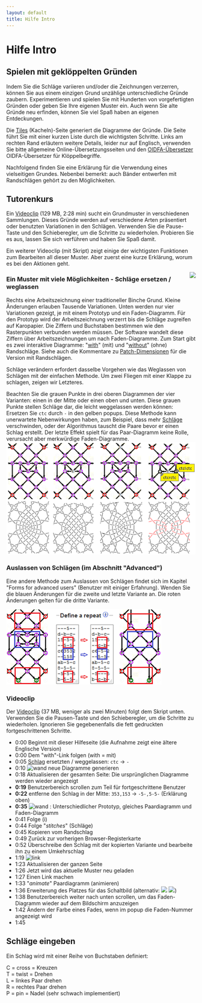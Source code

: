 ```yaml
---
layout: default
title: Hilfe Intro
---
```


Hilfe Intro
===========

Spielen mit geklöppelten Gründen
------------------------------
Indem Sie die Schläge variieren und/oder die Zeichnungen verzerren,
können Sie aus einem einzigen Grund unzählige unterschiedliche Gründe zaubern.
Experimentieren und spielen Sie mit Hunderten von vorgefertigten Gründen oder geben Sie Ihre eigenen Muster ein. Auch wenn Sie alte Gründe neu erfinden, können Sie viel Spaß haben an eigenen Entdeckungen.

Die [Tiles](https://d-bl.github.io/GroundForge/tiles) (Kacheln)-Seite 
generiert die Diagramme der Gründe. Die Seite führt Sie mit einer kurzen Liste durch die wichtigsten Schritte. 
Links am rechten Rand erläutern weitere Details,
leider nur auf Englisch, verwenden Sie bitte allgemeine Online-Übersetzungsseiten 
und den [OIDFA-Übersetzer] OIDFA-Übersetzer für Klöppelbegriffe.

Nachfolgend finden Sie eine Erklärung für die Verwendung eines vielseitigen Grundes.
Nebenbei bemerkt: auch Bänder entwerfen mit Randschlägen gehört zu den Möglichkeiten.

[OIDFA-Übersetzer]: https://www.oidfa.com/translate.html.en


<a name="BK-31"/>

Tutorenkurs 
-----------
Ein [Videoclip](https://github.com/d-bl/GroundForge/releases/download/2019-Q2/catalogues.mp4) (129 MB, 2:28 min)
sucht ein Grundmuster in verschiedenen Sammlungen.
Dieses Gründe werden auf verschiedene Arten präsentiert oder benutzten Variationen in den Schlägen.
Verwenden Sie die Pause-Taste und den Schieberegler,
um die Schritte zu wiederholen. Probieren Sie es aus,
lassen Sie sich verführen und haben Sie Spaß damit.

Ein weiterer Videoclip (mit Skript) zeigt einige der wichtigsten Funktionen zum Bearbeiten all dieser Muster. 
Aber zuerst eine kurze Erklärung, worum es bei den Aktionen geht.

<img src="/GroundForge/help/images/kompakt-31-challenge.png" style="float:right"/>

### Ein Muster mit viele Möglichkeiten - Schläge ersetzen / weglassen

Rechts eine Arbeitszeichnung einer traditioneller Binche Grund.
Kleine Änderungen erlauben Tausende Variationen. 
Unten werden nur vier Variationen gezeigt, je mit einem Prototyp und ein Faden-Diagramm. 
Für den Prototyp wird der Arbeitszeichnung verzerrt bis die Schläge zugreifen auf Karopapier. 
Die Ziffern und Buchstaben bestimmen wie den Rasterpunkten verbunden werden müssen. 
Der Software wandelt diese Ziffern über Arbeitszeichnungen um nach Faden-Diagramme.
Zum Start gibt es zwei interaktive Diagramme:  "[with]" (mit) und "[without]" (ohne) Randschläge.
Siehe auch die Kommentare zu [Patch-Dimensionen] für die Version mit Randschlägen.

Schläge verändern erfordert dasselbe Vorgehen wie das Weglassen von Schlägen mit der einfachen Methode.
Um zwei Fliegen mit einer Klappe zu schlagen, zeigen wir Letzteres.

Beachten Sie die grauen Punkte in drei oberen Diagrammen der vier Varianten: 
einen in der Mitte oder einen oben und unten. 
Diese grauen Punkte stellen Schläge dar, die leicht weggelassen werden können:
Ersetzen Sie `ctc` durch `-` in den gelben popups.
Diese Methode kann unerwartete Nebenwirkungen haben, zum Beispiel,
dass mehr [Schläge] verschwinden, oder der Algorithmus tauscht die Paare bevor er einen Schlag erstellt.
Der letzte Effekt spielt für das Paar-Diagramm keine Rolle, verursacht aber merkwürdige Faden-Diagramme.
![](images/kompakt-31.png)

[Schlag]: #ctc
[Schläge]: #ctc
[without]: https://d-bl.github.io/GroundForge/tiles?patchWidth=19&patchHeight=22&d1=ctct&e2=ct&c2=ct&a2=lct&f3=ctct&d3=ctc&b3=ctct&a3=ct&e4=ctc&c4=ctc&f5=ctc&e5=ctc&d5=ctc&c5=ctc&b5=ctc&a5=ct&e6=ctc&d6=ctc&c6=ctc&f7=ctc&d7=ctc&b7=ctc&a7=rct&e8=ctc&c8=ctc&a8=ct&f9=lctct&d9=ctc&b9=rctct&e10=lct&c10=rct&a10=ct&tile=---5--,d-b-c-,15-5-5,--5-5-,c63532,--158-,ab-5-c,8-5-5-,-5-5-5,b-5-5-&footsideStitch=ctctt&tileStitch=ctc&headsideStitch=ctctt&shiftColsSW=0&shiftRowsSW=10&shiftColsSE=6&shiftRowsSE=5
[with]: https://d-bl.github.io/GroundForge/tiles?patchWidth=7&patchHeight=21&m1=ctcttr&g1=ctct&a1=ctcttl&l2=ctc&k2=ctc&h2=ct&f2=ct&d2=ct&c2=ctc&b2=ctc&l3=ctcrr&k3=ctc&i3=ctct&g3=ctc&e3=ctct&d3=ct&c3=ctc&b3=ctcll&m4=ctcttr&l4=ctc&k4=ctc&h4=ctc&f4=ctc&c4=ctc&b4=ctc&a4=ctcttl&i5=ctc&h5=ctc&g5=ctc&f5=ctc&e5=ctc&d5=ct&h6=ctc&g6=ctc&f6=ctc&m7=ctcttr&l7=ctcrr&k7=ctc&i7=ctcr&g7=ctc&e7=ctcl&d7=ct&c7=ctc&b7=ctcll&a7=ctcttl&l8=ctc&k8=ctc&h8=ctcr&f8=ctcl&d8=ct&c8=ctc&b8=ctc&i9=ctct&g9=ctct&e9=ctct&l10=ctcrr&k10=ctc&h10=ct&f10=ct&d10=ct&c10=ctc&b10=ctcll&footside=b--,xcd,-11,b88,xxx,---,aaa,x78,x--,-aa&tile=---5--,d-b-c-,15-5-5,--5-5-,c63532,--158-,ab-5-c,8-5-5-,-5-5-5,b-5-5-&headside=--C,ABX,88-,11C,XXX,---,DDD,14X,--X,DD-&footsideStitch=ctct&tileStitch=ctc&headsideStitch=ctct&shiftColsSW=0&shiftRowsSW=10&shiftColsSE=6&shiftRowsSE=5
[Patch-Dimensionen]: https://d-bl.github.io/GroundForge/help/Tiles#patch-size

### Auslassen von Schlägen (im Abschnitt "Advanced")

Eine andere Methode zum Auslassen von Schlägen findet sich im Kapitel
"Forms for advanced users" (Benutzer mit einiger Erfahrung).
Wenden Sie die blauen Änderungen für die zweite und letzte Variante an.
Die roten Änderungen gelten für die dritte Variante.

![](images/drop-stitches.png)


### Videoclip

Der [Videoclip](https://github.com/d-bl/GroundForge/releases/download/2019-Q2/BK-31.mp4)
(37 MB, weniger als zwei Minuten) folgt dem Skript unten.
Verwenden Sie die Pausen-Taste und den Schieberegler, um die Schritte zu wiederholen.
Ignorieren Sie gegebenenfalls die fett gedruckten fortgeschrittenen Schritte.

* 0:00 Beginnt mit dieser Hilfeseite (die Aufnahme zeigt eine ältere Englische Version)
* 0:00 Dem "with"-Link folgen (with = mit)
* 0:05 [Schlag] ersetzten / weggelassen: `ctc` -> `-`
* 0:10 ![wand](../images/wand.png) neue Diagramme generieren
* 0:18 Aktualisieren der gesamten Seite: Die ursprünglichen Diagramme werden wieder angezeigt
* **0:19** Benutzerbereich scrollen zum Teil für fortgeschrittene Benutzer
* **0:22** entferne den Schlag in der Mitte: `353,153` -> `-5-,5-5-` (Erklärung oben)
* **0:35** ![wand](../images/wand.png) : Unterschiedlicher Prototyp, gleiches Paardiagramm und Faden-Diagramm
* 0:41 Folge (i)
* 0:44 Folge "_stitches_" (Schläge)
* 0:45 Kopieren vom Randschlag
* 0:49 Zurück zur vorherigen Browser-Registerkarte
* 0:52 Überschreibe den Schlag mit der kopierten Variante und bearbeite ihn zu einem Umkehrschlag
* 1:19 ![link](../images/link.png)
* 1:23 Aktualisieren der ganzen Seite
* 1:26 Jetzt wird das aktuelle Muster neu geladen
* 1:27 Einen Link machen
* 1:33 "_animate_" Paardiagramm (animieren)
* 1:36 Erweiterung des Platzes für das Schaltbild (alternativ: ![](../images/size-inc.jpg) ![](../images/size-dec.jpg))
* 1:38 Benutzerbereich weiter nach unten scrollen, um das Faden-Diagramm wieder auf dem Bildschirm anzuzeigen
* 1:42 Ändern der Farbe eines Fades, wenn im popup die Faden-Nummer angezeigt wird
* 1:45

<a name="ctc"/>

Schläge eingeben
---------------

Ein Schlag wird mit einer Reihe von Buchstaben definiert:

C = cross = Kreuzen<br>
T = twist = Drehen<br>
L = linkes Paar drehen<br>
R = rechtes Paar drehen<br>
P = pin = Nadel (sehr schwach implementiert)<br>
